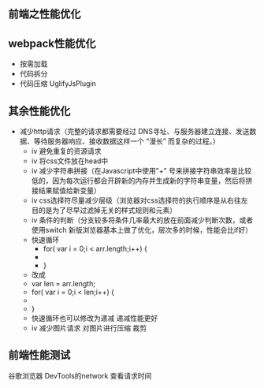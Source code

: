 ## 前端之性能优化
## webpack性能优化
- 按需加载
- 代码拆分
- 代码压缩  UglifyJsPlugin
## 其余性能优化
- 减少http请求（完整的请求都需要经过 DNS寻址、与服务器建立连接、发送数据、等待服务器响应、接收数据这样一个 “漫长” 而复杂的过程。）
    - iv 避免重复的资源请求
    - iv 将css文件放在head中
    - iv 减少字符串拼接（在Javascript中使用"+" 号来拼接字符串效率是比较低的，因为每次运行都会开辟新的内存并生成新的字符串变量，然后将拼接结果赋值给新变量）
    - iv css选择符尽量减少层级（浏览器对css选择符的执行顺序是从右往左 目的是为了尽早过滤掉无关的样式规则和元素）
    - iv 条件的判断（分支较多将条件几率最大的放在前面减少判断次数，或者使用switch 新版浏览器基本上做了优化，层次多的时候，性能会比if好）
    - 快速循环 
      - for( var i = 0;i < arr.length;i++) {
      - 
      - }
    - 改成
     - var len = arr.length;
     - for( var i = 0;i < len;i++) {
     - 
     - }
   -  快速循环也可以修改为递减 递减性能更好
   - iv 减少图片请求 对图片进行压缩 裁剪

## 前端性能测试
谷歌浏览器 DevTools的network 查看请求时间